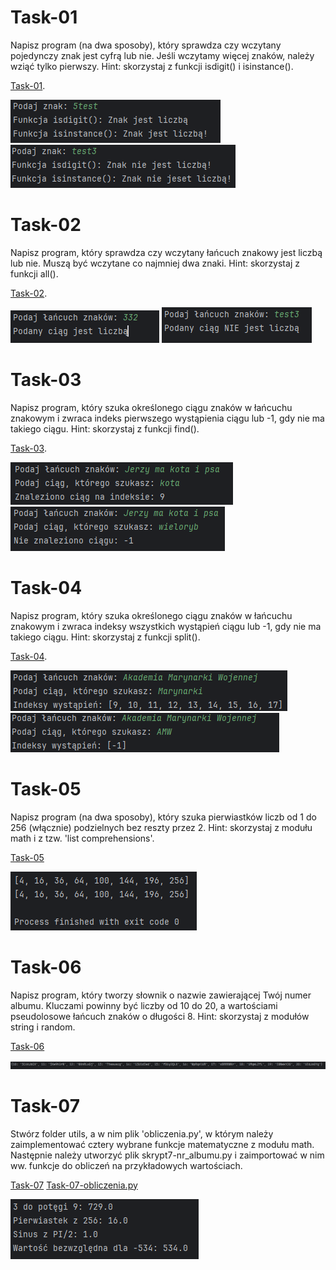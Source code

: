 # Task-01
Napisz program (na dwa sposoby), który sprawdza czy wczytany pojedynczy znak jest cyfrą lub nie. Jeśli wczytamy więcej znaków, należy wziąć tylko pierwszy.
Hint: skorzystaj z funkcji isdigit() i isinstance().

[Task-01](task-01.py).

![Task-01](screenshots/task01_1.PNG)
![Task-01](screenshots/task01_2.PNG)

# Task-02
Napisz program, który sprawdza czy wczytany łańcuch znakowy jest liczbą lub nie. Muszą być wczytane co najmniej dwa znaki.
Hint: skorzystaj z funkcji all().

[Task-02](task-02.py).

![Task-02](screenshots/task02_1.PNG)
![Task-02](screenshots/task02_2.PNG)

# Task-03
Napisz program, który szuka określonego ciągu znaków w łańcuchu znakowym i zwraca indeks pierwszego wystąpienia ciągu lub -1, gdy nie ma takiego ciągu.
Hint: skorzystaj z funkcji find().

[Task-03](task-03.py).

![Task-03](screenshots/task03_1.PNG)
![Task-03](screenshots/task03_2.PNG)

# Task-04
Napisz program, który szuka określonego ciągu znaków w łańcuchu znakowym i zwraca indeksy wszystkich wystąpień ciągu lub -1, gdy nie ma takiego ciągu.
Hint: skorzystaj z funkcji split().

[Task-04](task-04.py).

![Task-04](screenshots/task04_1.PNG)
![Task-04](screenshots/task04_2.PNG)

# Task-05
Napisz program (na dwa sposoby), który szuka pierwiastków liczb od 1 do 256 (włącznie) podzielnych bez reszty przez 2.
Hint: skorzystaj z modułu math i z tzw. 'list comprehensions'.

[Task-05](task-05.py)

![Task-05](screenshots/task05.PNG)

# Task-06
Napisz program, który tworzy słownik o nazwie zawierającej Twój numer albumu.
Kluczami powinny być liczby od 10 do 20, a wartościami pseudolosowe łańcuch znaków o długości 8.
Hint: skorzystaj z modułów string i random.

[Task-06](task-06.py)

![Task-06](screenshots/task06.PNG)

# Task-07
Stwórz folder utils, a w nim plik 'obliczenia.py', w którym należy zaimplementować cztery wybrane funkcje matematyczne z modułu math.
Następnie należy utworzyć plik skrypt7-nr_albumu.py i zaimportować w nim ww. funkcje do obliczeń na przykładowych wartościach.

[Task-07](skrypt7_25127.py) [Task-07-obliczenia.py](obliczenia.py)

![Task-07](screenshots/task07.PNG)
